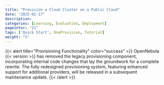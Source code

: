 ```yaml
---
title: "Provision a Cloud Cluster on a Public Cloud"
date: "2025-02-17"
description:
categories: [Learning, Evaluation, Deployment]
pageintoc: "21"
tags: ['Quick Start', OneProvision, Tutorial]
weight: "5"
---
```


<a id="first-edge-cluster"></a>

<!--# Provisioning an Edge Cluster -->

{{< alert title="Provisioning Functionality" color="success" >}}
OpenNebula {{< version >}} has removed the legacy provisioning component, incorporating internal code changes that lay the groundwork for a complete rewrite. The fully redesigned provisioning system, featuring enhanced support for additional providers, will be released in a subsequent maintenance update.
{{< /alert >}}
